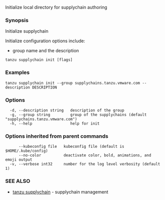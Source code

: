 Initialize local directory for supplychain authoring

### Synopsis

Initialize supplychain
		
Initialize configuration options include:
- group name and the description

```
tanzu supplychain init [flags]
```

### Examples

```
tanzu supplychain init --group supplychains.tanzu.vmware.com --description DESCRIPTION
```

### Options

```
  -d, --description string   description of the group
  -g, --group string         group of the supplychains (default "supplychains.tanzu.vmware.com")
  -h, --help                 help for init
```

### Options inherited from parent commands

```
      --kubeconfig file   kubeconfig file (default is $HOME/.kube/config)
      --no-color          deactivate color, bold, animations, and emoji output
  -v, --verbose int32     number for the log level verbosity (default 1)
```

### SEE ALSO

* [tanzu supplychain](tanzu_supplychain.md)	 - supplychain management

